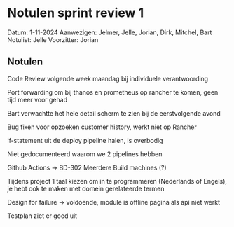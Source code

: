 # Notulen sprint review 1

Datum: 1-11-2024
Aanwezigen: Jelmer, Jelle, Jorian, Dirk, Mitchel, Bart
Notulist: Jelle
Voorzitter: Jorian

## Notulen

Code Review volgende week maandag bij individuele verantwoording

Port forwarding om bij thanos en prometheus op rancher te komen, geen tijd meer voor gehad

Bart verwachtte het hele detail scherm te zien bij de eerstvolgende avond 

Bug fixen voor opzoeken customer history, werkt niet op Rancher

if-statement uit de deploy pipeline halen, is overbodig

Niet gedocumenteerd waarom we 2 pipelines hebben

Github Actions -> BD-302 Meerdere Build machines (?)

Tijdens project 1 taal kiezen om in te programmeren (Nederlands of Engels), je hebt ook te maken met domein gerelateerde termen

Design for failure -> voldoende, module is offline pagina als api niet werkt

Testplan ziet er goed uit
